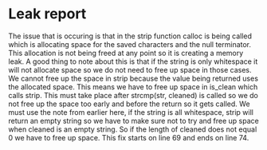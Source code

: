 # Leak report

The issue that is occuring is that in the strip function calloc is being called which
is allocating space for the saved characters and the null terminator. This allocation is
not being freed at any point so it is creating a memory leak. A good thing to note
about this is that if the string is only whitespace it will not allocate space so we do
not need to free up space in those cases. We cannot free up the space in strip because
the value being returned uses the allocated space. This means we have to free up space in
is_clean which calls strip. This must take place after strcmp(str, cleaned) is called so we
do not free up the space too early and before the return so it gets called. We must use the note 
from earlier here, if the string is all whitespace, strip will return an empty string so we have 
to make sure not to try and free up space when cleaned is an empty string. So if the length of 
cleaned does not equal 0 we have to free up space.
This fix starts on line 69 and ends on line 74.
